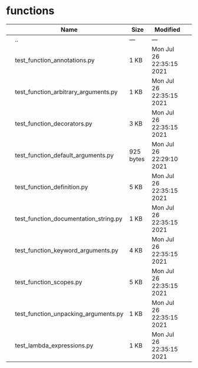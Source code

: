 functions
=========

<table><thead><tr class="header"><th></th><th>Name</th><th>Size</th><th>Modified</th><th></th></tr></thead><tbody><tr class="odd"><td></td><td><span class="goup">..</span></td><td>—</td><td>—</td><td></td></tr><tr class="even"><td></td><td><span class="name">test_function_annotations.py</span></td><td>1 KB</td><td>Mon Jul 26 22:35:15 2021</td><td></td></tr><tr class="odd"><td></td><td><span class="name">test_function_arbitrary_arguments.py</span></td><td>1 KB</td><td>Mon Jul 26 22:35:15 2021</td><td></td></tr><tr class="even"><td></td><td><span class="name">test_function_decorators.py</span></td><td>3 KB</td><td>Mon Jul 26 22:35:15 2021</td><td></td></tr><tr class="odd"><td></td><td><span class="name">test_function_default_arguments.py</span></td><td>925 bytes</td><td>Mon Jul 26 22:29:10 2021</td><td></td></tr><tr class="even"><td></td><td><span class="name">test_function_definition.py</span></td><td>5 KB</td><td>Mon Jul 26 22:35:15 2021</td><td></td></tr><tr class="odd"><td></td><td><span class="name">test_function_documentation_string.py</span></td><td>1 KB</td><td>Mon Jul 26 22:35:15 2021</td><td></td></tr><tr class="even"><td></td><td><span class="name">test_function_keyword_arguments.py</span></td><td>4 KB</td><td>Mon Jul 26 22:35:15 2021</td><td></td></tr><tr class="odd"><td></td><td><span class="name">test_function_scopes.py</span></td><td>5 KB</td><td>Mon Jul 26 22:35:15 2021</td><td></td></tr><tr class="even"><td></td><td><span class="name">test_function_unpacking_arguments.py</span></td><td>1 KB</td><td>Mon Jul 26 22:35:15 2021</td><td></td></tr><tr class="odd"><td></td><td><span class="name">test_lambda_expressions.py</span></td><td>1 KB</td><td>Mon Jul 26 22:35:15 2021</td><td></td></tr></tbody></table>
